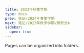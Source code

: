 ```yaml
---
title: 2023年秋季学期
type: docs
prev: 笔记/2024年春季学期
next: 笔记/2023年秋季学期/微积分A
sidebar:
  open: true
---
```


Pages can be organized into folders.
